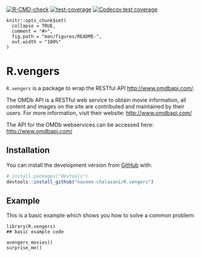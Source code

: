 <!-- badges: start -->
[![R-CMD-check](https://github.com/naveen-chalasani/R.vengers/workflows/R-CMD-check/badge.svg)](https://github.com/naveen-chalasani/R.vengers/actions)  [![test-coverage](https://github.com/naveen-chalasani/R.vengers/workflows/test-coverage/badge.svg)](https://github.com/naveen-chalasani/R.vengers/actions)  [![Codecov test coverage](https://codecov.io/gh/naveen-chalasani/R.vengers/branch/main/graph/badge.svg)](https://codecov.io/gh/naveen-chalasani/R.vengers?branch=main)
<!-- badges: end -->

<!-- README.md is generated from README.Rmd. Please edit that file -->

```{r, include = FALSE}
knitr::opts_chunk$set(
  collapse = TRUE,
  comment = "#>",
  fig.path = "man/figures/README-",
  out.width = "100%"
)
```

# R.vengers

<!-- badges: start -->
<!-- badges: end -->

```R.vengers``` is a package to wrap the RESTful API http://www.omdbapi.com/.

The OMDb API is a RESTful web service to obtain movie information, all content and images on the site are contributed and maintained by their users. For more information, visit their website: http://www.omdbapi.com/

The API for the OMDb webservices can be accessed here: http://www.omdbapi.com/

## Installation

You can install the development version from [GitHub](https://github.com/) with:

``` r
# install.packages("devtools")
devtools::install_github("naveen-chalasani/R.vengers")
```
## Example

This is a basic example which shows you how to solve a common problem:

```{r example}
library(R.vengers)
## basic example code

avengers_movies()
surprise_me()
```
